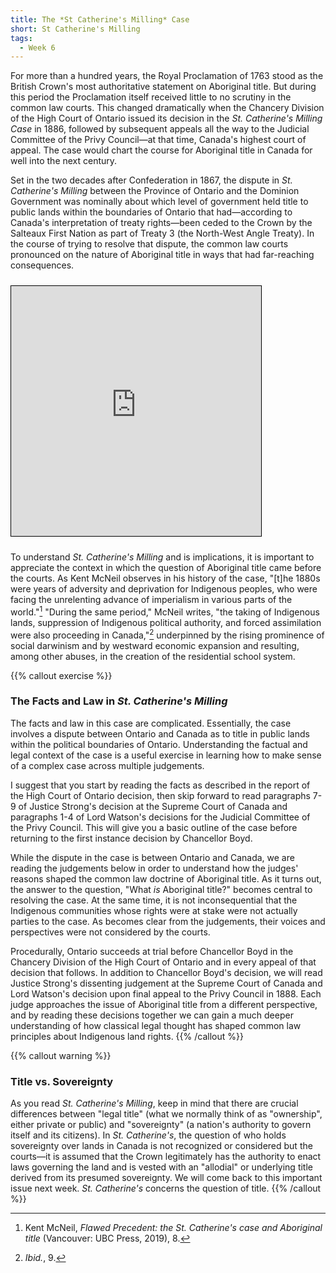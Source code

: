 ```yaml
---
title: The *St Catherine's Milling* Case
short: St Catherine's Milling
tags:
  - Week 6
---
```


For more than a hundred years, the Royal Proclamation of 1763 stood as the British Crown's most authoritative statement on Aboriginal title. But during this period the Proclamation itself received little to no scrutiny in the common law courts. This changed dramatically when the Chancery Division of the High Court of Ontario issued its decision in the *St. Catherine's Milling Case* in 1886, followed by subsequent appeals all the way to the Judicial Committee of the Privy Council—at that time, Canada's highest court of appeal. The case would chart the course for Aboriginal title in Canada for well into the next century.

Set in the two decades after Confederation in 1867, the dispute in *St. Catherine's Milling* between the Province of Ontario and the Dominion Government was nominally about which level of government held title to public lands within the boundaries of Ontario that had—according to Canada's interpretation of treaty rights—been ceded to the Crown by the Salteaux First Nation as part of Treaty 3 (the North-West Angle Treaty). In the course of trying to resolve that dispute, the common law courts pronounced on the nature of Aboriginal title in ways that had far-reaching consequences.

<iframe height="400" width="400" src="https://native-land.ca/wp-content/themes/Native-Land-Theme/embed/embed.html?maps=territories,treaties&name=treaty3" style="border:1px solid black; margin-top: 10px; margin-bottom: 10px;"></iframe>

To understand *St. Catherine's Milling* and is implications, it is important to appreciate the context in which the question of Aboriginal title came before the courts. As Kent McNeil observes in his history of the case, "[t]he 1880s were years of adversity and deprivation for Indigenous peoples, who were facing the unrelenting advance of imperialism in various parts of the world."[^mcneil2019a] "During the same period," McNeil writes, "the taking of Indigenous lands, suppression of Indigenous political authority, and forced assimilation were also proceeding in Canada,"[^mcneil2019b] underpinned by the rising prominence of social darwinism and by westward economic expansion and resulting, among other abuses, in the creation of the residential school system. 

{{% callout exercise %}} 

### The Facts and Law in *St. Catherine's Milling*

The facts and law in this case are complicated. Essentially, the case involves a dispute between Ontario and Canada as to title in public lands within the political boundaries of Ontario. Understanding the factual and legal context of the case is a useful exercise in learning how to make sense of a complex case across multiple judgements. 

I suggest that you start by reading the facts as described in the report of the High Court of Ontario decision, then skip forward to read paragraphs 7-9 of Justice Strong's decision at the Supreme Court of Canada and paragraphs 1-4 of Lord Watson's decisions for the Judicial Committee of the Privy Council. This will give you a basic outline of the case before returning to the first instance decision by Chancellor Boyd.

While the dispute in the case is between Ontario and Canada, we are reading the judgements below in order to understand how the judges' reasons shaped the common law doctrine of Aboriginal title. As it turns out, the answer to the question, "What *is* Aboriginal title?" becomes central to resolving the case. At the same time, it is not inconsequential that the Indigenous communities whose rights were at stake were not actually parties to the case. As becomes clear from the judgements, their voices and perspectives were not considered by the courts.

Procedurally, Ontario succeeds at trial before Chancellor Boyd in the Chancery Division of the High Court of Ontario and in every appeal of that decision that follows. In addition to Chancellor Boyd's decision, we will read Justice Strong's dissenting judgement at the Supreme Court of Canada and Lord Watson's decision upon final appeal to the Privy Council in 1888. Each judge approaches the issue of Aboriginal title from a different perspective, and by reading these decisions together we can gain a much deeper understanding of how classical legal thought has shaped common law principles about Indigenous land rights.
{{% /callout %}}

{{% callout warning %}} 

### Title vs. Sovereignty

As you read *St. Catherine's Milling*, keep in mind that there are crucial differences between "legal title" (what we normally think of as "ownership", either private or public) and "sovereignty" (a nation's authority to govern itself and its citizens). In *St. Catherine's*, the question of who holds sovereignty over lands in Canada is not recognized or considered but the courts—it is assumed that the Crown legitimately has the authority to enact laws governing the land and is vested with an "allodial" or underlying title derived from its presumed sovereignty. We will come back to this important issue next week. *St. Catherine's* concerns the question of title.
{{% /callout %}}

[^mcneil2019a]: Kent McNeil, *Flawed Precedent: the St. Catherine's case and Aboriginal title* (Vancouver: UBC Press, 2019), 8.

[^mcneil2019b]: *Ibid.*, 9.
